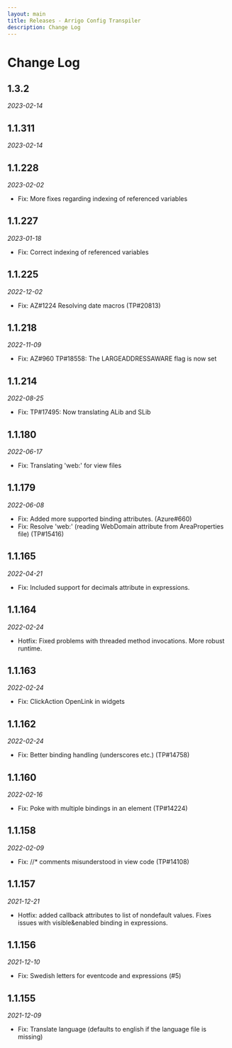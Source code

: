 ```yaml
---
layout: main
title: Releases - Arrigo Config Transpiler
description: Change Log
---
```


# Change Log

## 1.3.2
*2023-02-14*


## 1.1.311
*2023-02-14*


## 1.1.228
*2023-02-02*
- Fix: More fixes regarding indexing of referenced variables

## 1.1.227
*2023-01-18*
- Fix: Correct indexing of referenced variables

## 1.1.225
*2022-12-02*
- Fix: AZ#1224 Resolving date macros (TP#20813)

## 1.1.218
*2022-11-09*
- Fix: AZ#960 TP#18558: The LARGEADDRESSAWARE flag is now set

## 1.1.214
*2022-08-25*
- Fix: TP#17495: Now translating ALib and SLib

## 1.1.180
*2022-06-17*
- Fix: Translating 'web:' for view files

## 1.1.179
*2022-06-08*
- Fix: Added more supported binding attributes. (Azure#660)
- Fix: Resolve 'web:' (reading WebDomain attribute from AreaProperties file) (TP#15416)

## 1.1.165
*2022-04-21*
- Fix: Included support for decimals attribute in expressions.

## 1.1.164
*2022-02-24*
- Hotfix: Fixed problems with threaded method invocations. More robust runtime. 

## 1.1.163
*2022-02-24*
- Fix: ClickAction OpenLink in widgets
## 1.1.162
*2022-02-24*
- Fix: Better binding handling (underscores etc.) (TP#14758)

## 1.1.160
*2022-02-16*
- Fix: Poke with multiple bindings in an element (TP#14224)

## 1.1.158
*2022-02-09*
- Fix: //* comments misunderstood in view code (TP#14108)

## 1.1.157
*2021-12-21*
- Hotfix: added callback attributes to list of nondefault values. Fixes issues with visible&enabled binding in expressions.

## 1.1.156
*2021-12-10*

* Fix: Swedish letters for eventcode and expressions (#5)

## 1.1.155
*2021-12-09*

* Fix: Translate language (defaults to english if the language file is missing)

